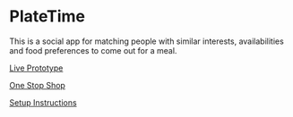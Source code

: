 # PlateTime
This is a social app for matching people with similar interests, availabilities and food preferences to come out for a meal.

[Live Prototype](https://platetimeapp5.azurewebsites.net)

[One Stop Shop](https://docs.google.com/document/d/1InLH27gMqN3MDaEVs1WAqufHR9UpA0lpn0xbQiREBSk/edit#heading=h.3kba8acv32u1)

[Setup Instructions](https://docs.google.com/document/d/1t3EfPeSrkaeJb5CGRGfOlBG60T1axzs3O26AYJbJQzE/edit?usp=sharing)

